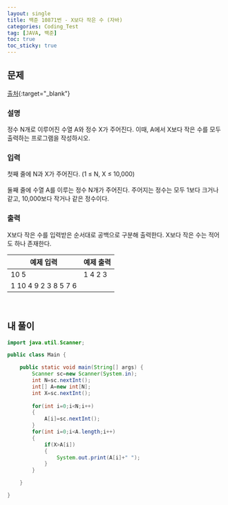 ```yaml
---
layout: single
title: 백준 10871번 - X보다 작은 수 (자바)
categories: Coding_Test
tag: [JAVA, 백준]
toc: true
toc_sticky: true
---
```


## 문제
[출처](https://www.acmicpc.net/problem/10871){:target="_blank"}
### 설명
정수 N개로 이루어진 수열 A와 정수 X가 주어진다. 이때, A에서 X보다 작은 수를 모두 출력하는 프로그램을 작성하시오.

### 입력
첫째 줄에 N과 X가 주어진다. (1 ≤ N, X ≤ 10,000)
<br/><br/>
둘째 줄에 수열 A를 이루는 정수 N개가 주어진다. 주어지는 정수는 모두 1보다 크거나 같고, 10,000보다 작거나 같은 정수이다.

### 출력
X보다 작은 수를 입력받은 순서대로 공백으로 구분해 출력한다. X보다 작은 수는 적어도 하나 존재한다.

예제 입력|예제 출력
---|---
10 5|1 4 2 3
1 10 4 9 2 3 8 5 7 6| 

<br/>

## 내 풀이
```java
import java.util.Scanner;

public class Main {

	public static void main(String[] args) {
		Scanner sc=new Scanner(System.in);
		int N=sc.nextInt();
		int[] A=new int[N];
		int X=sc.nextInt();
		
		for(int i=0;i<N;i++)
		{
			A[i]=sc.nextInt();
		}
		for(int i=0;i<A.length;i++)
		{
			if(X>A[i])
			{
				System.out.print(A[i]+" ");
			}
		}

	}

}
```